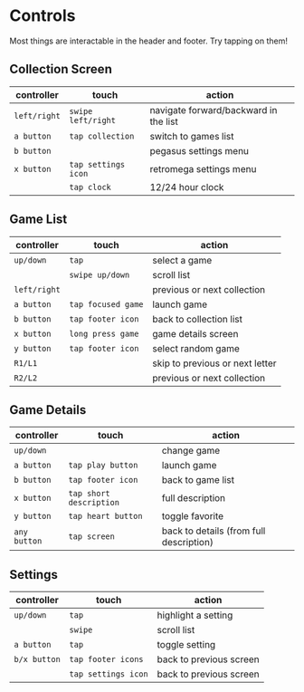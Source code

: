 # Controls

Most things are interactable in the header and footer. Try tapping on them!

## Collection Screen
|controller|touch|action|
|----------|-----|------|
|`left/right`|`swipe left/right`|navigate forward/backward in the list|
|`a button`|`tap collection`|switch to games list|
|`b button`||pegasus settings menu|
|`x button`|`tap settings icon`|retromega settings menu|
||`tap clock`|12/24 hour clock|

## Game List
|controller|touch|action|
|----------|-----|------|
|`up/down`|`tap`|select a game|
||`swipe up/down`|scroll list|
|`left/right`||previous or next collection|
|`a button`|`tap focused game`|launch game|
|`b button`|`tap footer icon`|back to collection list|
|`x button`|`long press game`|game details screen|
|`y button`|`tap footer icon`|select random game|
|`R1/L1`||skip to previous or next letter|
|`R2/L2`||previous or next collection|

## Game Details
|controller|touch|action|
|----------|-----|------|
|`up/down`||change game|
|`a button`|`tap play button`|launch game|
|`b button`|`tap footer icon`|back to game list|
|`x button`|`tap short description`|full description|
|`y button`|`tap heart button`|toggle favorite|
|`any button`|`tap screen`|back to details (from full description)|

## Settings
|controller|touch|action|
|----------|-----|------|
|`up/down`|`tap`|highlight a setting|
||`swipe`|scroll list|
|`a button`|`tap`|toggle setting|
|`b/x button`|`tap footer icons`|back to previous screen|
||`tap settings icon`|back to previous screen|
